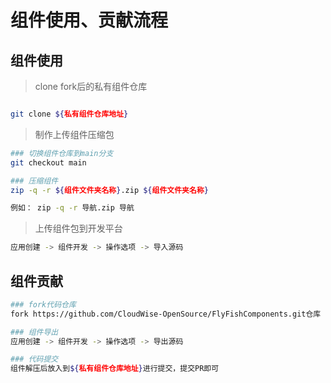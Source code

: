 # 组件使用、贡献流程

## 组件使用
> clone fork后的私有组件仓库
```bash

git clone ${私有组件仓库地址}

```
> 制作上传组件压缩包
```bash
### 切换组件仓库到main分支
git checkout main

### 压缩组件
zip -q -r ${组件文件夹名称}.zip ${组件文件夹名称}

例如： zip -q -r 导航.zip 导航

```
> 上传组件包到开发平台
```bash
应用创建 -> 组件开发 -> 操作选项 -> 导入源码
```


## 组件贡献
```bash
### fork代码仓库
fork https://github.com/CloudWise-OpenSource/FlyFishComponents.git仓库 => ${私有组件仓库地址}
```

```bash
### 组件导出
应用创建 -> 组件开发 -> 操作选项 -> 导出源码

### 代码提交
组件解压后放入到${私有组件仓库地址}进行提交，提交PR即可

```
